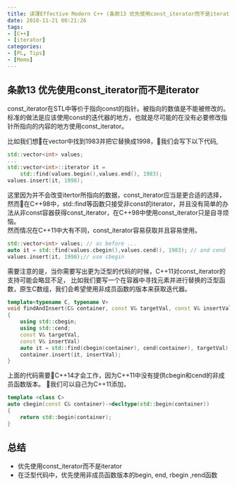 ```yaml
---
title: 读薄Effective Modern C++ (条款13 优先使用const_iterator而不是iterator)
date: 2018-11-21 00:21:26
tags:
- [C++]
- [iterator]
categories:
- [PL, Tips]
- [Memo]
---
```

## 条款13 优先使用const_iterator而不是iterator

const_iterator在STL中等价于指向const的指针。被指向的数值是不能被修改的。标准的做法是应该使用const的迭代器的地方，也就是尽可能的在没有必要修改指针所指向的内容的地方使用const_iterator。      
<!-- more -->
   
比如我们想在vector中找到1983并把它替换成1998，我们会写下以下代码,
```cpp
std::vector<int> values;
...
std::vector<int>::iterator it =
    std::find(values.begin(),values.end(), 1983);
values.insert(it, 1998);
```
这里因为并不会改变itertor所指向的数据，const_iterator应当是更合适的选择，然而在C++98中，std::find等函数只接受非const的iterator，并且没有简单的办法从非const容器获得const_iterator，在C++98中使用const_iterator只是自寻烦恼。     
然而情况在C++11中大有不同，const_iterator容易获取并且容易使用。
```cpp
std::vector<int> values; // as before ...
auto it = std::find(values.cbegin(),values.cend(), 1983); // and cend
values.insert(it, 1998);// use cbegin
```
需要注意的是，当你需要写出更为泛型的代码的时候，C++11对const_iterator的支持可能会略显不足，
比如我们要写一个在容器中寻找元素并进行替换的泛型函数，原生C数组，我们会希望使用非成员函数的版本来获取迭代器。
```cpp
template<typename C, typename V>
void findAndInsert(C& container, const V& targetVal, const V& insertVal)
{
    using std::cbegin;
    using std::cend;
    const V& targetVal,
    const V& insertVal)
    auto it = std::find(cbegin(container), cend(container), targetVal);
    container.insert(it, insertVal);
}
```
上面的代码需要C++14才会工作，因为C++11中没有提供cbegin和cend的非成员函数版本。
我们可以自己为C++11添加，
```cpp
template <class C>
auto cbegin(const C& container)->decltype(std::begin(container))
{
    return std::begin(container);        
}
```

## 总结
- 优先使用const_iterator而不是iterator
- 在泛型代码中，优先使用非成员函数版本的begin, end, rbegin ,rend函数






